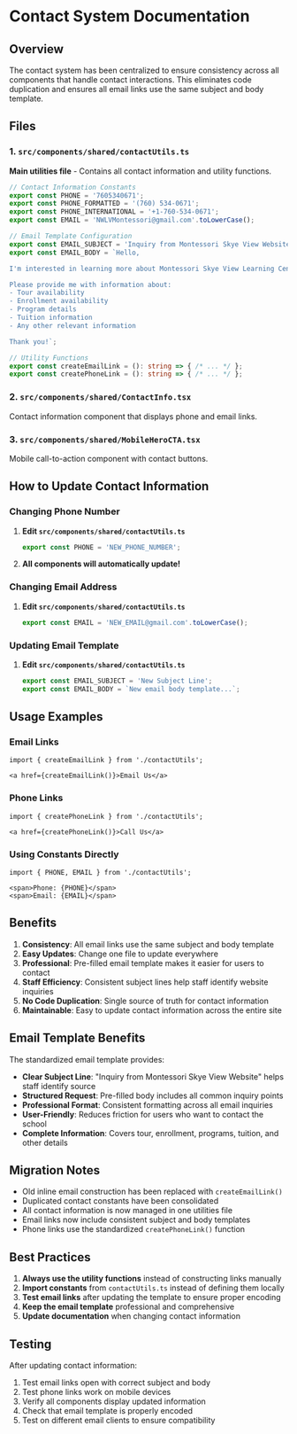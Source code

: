 # Contact System Documentation

## Overview
The contact system has been centralized to ensure consistency across all components that handle contact interactions. This eliminates code duplication and ensures all email links use the same subject and body template.

## Files

### 1. `src/components/shared/contactUtils.ts`
**Main utilities file** - Contains all contact information and utility functions.

```typescript
// Contact Information Constants
export const PHONE = '7605340671';
export const PHONE_FORMATTED = '(760) 534-0671';
export const PHONE_INTERNATIONAL = '+1-760-534-0671';
export const EMAIL = 'NWLVMontessori@gmail.com'.toLowerCase();

// Email Template Configuration
export const EMAIL_SUBJECT = 'Inquiry from Montessori Skye View Website';
export const EMAIL_BODY = `Hello,

I'm interested in learning more about Montessori Skye View Learning Center.

Please provide me with information about:
- Tour availability
- Enrollment availability
- Program details
- Tuition information
- Any other relevant information

Thank you!`;

// Utility Functions
export const createEmailLink = (): string => { /* ... */ };
export const createPhoneLink = (): string => { /* ... */ };
```

### 2. `src/components/shared/ContactInfo.tsx`
Contact information component that displays phone and email links.

### 3. `src/components/shared/MobileHeroCTA.tsx`
Mobile call-to-action component with contact buttons.

## How to Update Contact Information

### Changing Phone Number

1. **Edit `src/components/shared/contactUtils.ts`**
   ```typescript
   export const PHONE = 'NEW_PHONE_NUMBER';
   ```

2. **All components will automatically update!**

### Changing Email Address

1. **Edit `src/components/shared/contactUtils.ts`**
   ```typescript
   export const EMAIL = 'NEW_EMAIL@gmail.com'.toLowerCase();
   ```

### Updating Email Template

1. **Edit `src/components/shared/contactUtils.ts`**
   ```typescript
   export const EMAIL_SUBJECT = 'New Subject Line';
   export const EMAIL_BODY = `New email body template...`;
   ```

## Usage Examples

### Email Links
```tsx
import { createEmailLink } from './contactUtils';

<a href={createEmailLink()}>Email Us</a>
```

### Phone Links
```tsx
import { createPhoneLink } from './contactUtils';

<a href={createPhoneLink()}>Call Us</a>
```

### Using Constants Directly
```tsx
import { PHONE, EMAIL } from './contactUtils';

<span>Phone: {PHONE}</span>
<span>Email: {EMAIL}</span>
```

## Benefits

1. **Consistency**: All email links use the same subject and body template
2. **Easy Updates**: Change one file to update everywhere
3. **Professional**: Pre-filled email template makes it easier for users to contact
4. **Staff Efficiency**: Consistent subject lines help staff identify website inquiries
5. **No Code Duplication**: Single source of truth for contact information
6. **Maintainable**: Easy to update contact information across the entire site

## Email Template Benefits

The standardized email template provides:

- **Clear Subject Line**: "Inquiry from Montessori Skye View Website" helps staff identify source
- **Structured Request**: Pre-filled body includes all common inquiry points
- **Professional Format**: Consistent formatting across all email inquiries
- **User-Friendly**: Reduces friction for users who want to contact the school
- **Complete Information**: Covers tour, enrollment, programs, tuition, and other details

## Migration Notes

- Old inline email construction has been replaced with `createEmailLink()`
- Duplicated contact constants have been consolidated
- All contact information is now managed in one utilities file
- Email links now include consistent subject and body templates
- Phone links use the standardized `createPhoneLink()` function

## Best Practices

1. **Always use the utility functions** instead of constructing links manually
2. **Import constants** from `contactUtils.ts` instead of defining them locally
3. **Test email links** after updating the template to ensure proper encoding
4. **Keep the email template** professional and comprehensive
5. **Update documentation** when changing contact information

## Testing

After updating contact information:

1. Test email links open with correct subject and body
2. Test phone links work on mobile devices
3. Verify all components display updated information
4. Check that email template is properly encoded
5. Test on different email clients to ensure compatibility 